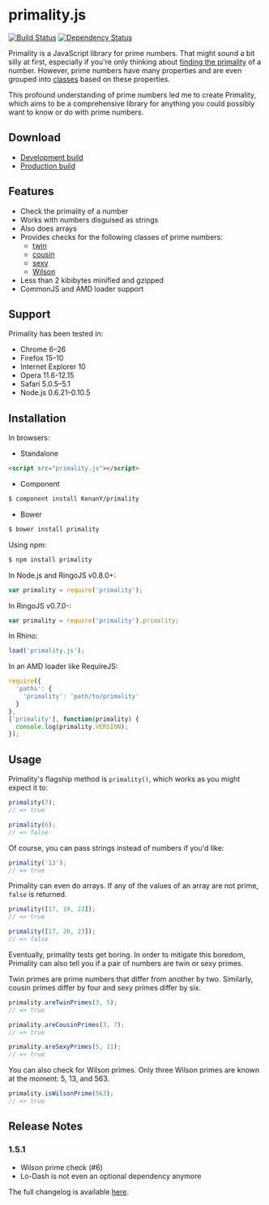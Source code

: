 # primality.js

[![Build Status](https://travis-ci.org/KenanY/primality.png)](https://travis-ci.org/KenanY/primality)
[![Dependency Status](https://gemnasium.com/KenanY/primality.png)](https://gemnasium.com/KenanY/primality)

Primality is a JavaScript library for prime numbers. That might sound a bit
silly at first, especially if you're only thinking about
[finding the primality](https://en.wikipedia.org/wiki/Primality_test) of a
number. However, prime numbers have many properties and are even grouped
into [classes](https://en.wikipedia.org/wiki/Template:Prime_number_classes)
based on these properties.

This profound understanding of prime numbers led me to create Primality, which
aims to be a comprehensive library for anything you could possibly want to know
or do with prime numbers.

## Download

  * [Development build](https://raw.github.com/KenanY/primality/1.5.1/dist/primality.js)
  * [Production build](https://raw.github.com/KenanY/primality/1.5.1/dist/primality.min.js)

## Features

  - Check the primality of a number
  - Works with numbers disguised as strings
  - Also does arrays
  - Provides checks for the following classes of prime numbers:
    - [twin](https://en.wikipedia.org/wiki/Twin_prime)
    - [cousin](https://en.wikipedia.org/wiki/Cousin_prime)
    - [sexy](https://en.wikipedia.org/wiki/Sexy_prime)
    - [Wilson](https://en.wikipedia.org/wiki/Wilson_prime)
  - Less than 2 kibibytes minified and gzipped
  - CommonJS and AMD loader support

## Support

Primality has been tested in:

  - Chrome 6–26
  - Firefox 15–10
  - Internet Explorer 10
  - Opera 11.6-12.15
  - Safari 5.0.5–5.1
  - Node.js 0.6.21–0.10.5

## Installation

In browsers:

- Standalone
``` html
<script src="primality.js"></script>
```

- Component
``` bash
$ component install KenanY/primality
```

- Bower
``` bash
$ bower install primality
```

Using npm:

``` bash
$ npm install primality
```

In Node.js and RingoJS v0.8.0+:

``` javascript
var primality = require('primality');
```

In RingoJS v0.7.0-:

``` javascript
var primality = require('primality').primality;
```

In Rhino:

``` javascript
load('primality.js');
```

In an AMD loader like RequireJS:

``` javascript
require({
  'paths': {
    'primality': 'path/to/primality'
  }
},
['primality'], function(primality) {
  console.log(primality.VERSION);
});
```

## Usage

Primality's flagship method is `primality()`, which works as you might expect it
to:

``` javascript
primality(7);
// => true

primality(6);
// => false
```

Of course, you can pass strings instead of numbers if you'd like:

``` javascript
primality('13');
// => true
```

Primality can even do arrays. If any of the values of an array are not prime,
`false` is returned.

``` javascript
primality([17, 19, 23]);
// => true

primality([17, 20, 23]);
// => false
```

Eventually, primality tests get boring. In order to mitigate this boredom,
Primality can also tell you if a pair of numbers are twin or sexy primes.

Twin primes are prime numbers that differ from another by two. Similarly, cousin
primes differ by four and sexy primes differ by six.

``` javascript
primality.areTwinPrimes(3, 5);
// => true

primality.areCousinPrimes(3, 7);
// => true

primality.areSexyPrimes(5, 11);
// => true
```

You can also check for Wilson primes. Only three Wilson primes are known at the
moment: 5, 13, and 563.

``` javascript
primality.isWilsonPrime(563);
// => true
```

## Release Notes

### 1.5.1

  - Wilson prime check (#6)
  - Lo-Dash is not even an optional dependency anymore

The full changelog is available [here](https://github.com/KenanY/primality/wiki/Changelog).